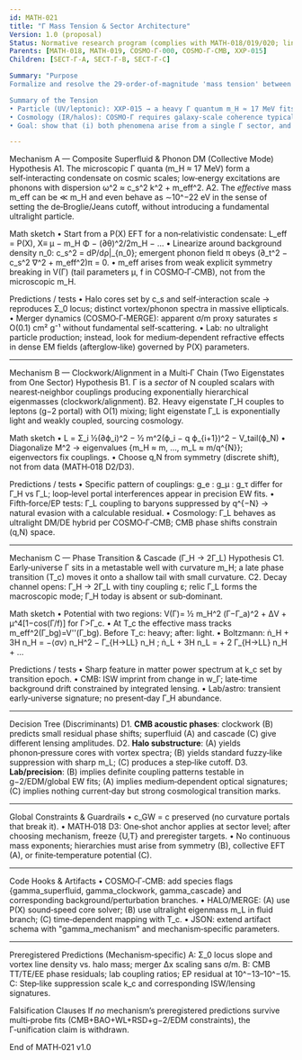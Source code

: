 ```yaml
---
id: MATH-021
title: "Γ Mass Tension & Sector Architecture"
Version: 1.0 (proposal)
Status: Normative research program (complies with MATH‑018/019/020; links to COSMO‑Γ series)
Parents: [MATH‑018, MATH‑019, COSMO‑Γ‑000, COSMO‑Γ‑CMB, XXP‑015]
Children: [SECT‑Γ‑A, SECT‑Γ‑B, SECT‑Γ‑C]

Summary: "Purpose
Formalize and resolve the 29‑order‑of‑magnitude 'mass tension' between the lepton‑scale Pressuron mass (m_H ≈ 17 MeV from XXP‑015) and the cosmology‑scale requirement (m_L ≈ 10^−22 eV in fuzzy‑DM language) without violating MATH‑018 predictivity rules. Provide candidate mechanisms, minimal maths, falsifiable signatures, and code hooks.

Summary of the Tension
• Particle (UV/leptonic): XXP‑015 → a heavy Γ quantum m_H ≈ 17 MeV fits lepton g−2 portal effects.
• Cosmology (IR/halos): COSMO‑Γ requires galaxy‑scale coherence typically modelled by an ultralight field m_L ∼ 10^−22 eV *or* an equivalent long‑wavelength collective mode.
• Goal: show that (i) both phenomena arise from a single Γ sector, and (ii) the light mode governing structure is a *derived* eigenmode/collective excitation, not an ad‑hoc second particle with tuned mass."

---
```


Mechanism A — Composite Superfluid & Phonon DM (Collective Mode)
Hypothesis
A1. The microscopic Γ quanta (m_H ≈ 17 MeV) form a self‑interacting condensate on cosmic scales; low‑energy excitations are phonons with dispersion ω^2 ≈ c_s^2 k^2 + m_eff^2.
A2. The *effective* mass m_eff can be ≪ m_H and even behave as ∼10^−22 eV in the sense of setting the de‑Broglie/Jeans cutoff, without introducing a fundamental ultralight particle.

Math sketch
• Start from a P(X) EFT for a non‑relativistic condensate: L_eff = P(X), X≡ μ − m_H Φ − (∂θ)^2/2m_H − …
• Linearize around background density n_0: c_s^2 = dP/dρ|_{n_0}; emergent phonon field π obeys (∂_t^2 − c_s^2 ∇^2 + m_eff^2)π = 0.
• m_eff arises from weak explicit symmetry breaking in V(Γ) (tail parameters μ, f in COSMO‑Γ‑CMB), not from the microscopic m_H.

Predictions / tests
• Halo cores set by c_s and self‑interaction scale → reproduces Σ_0 locus; distinct vortex/phonon spectra in massive ellipticals.
• Merger dynamics (COSMO‑Γ‑MERGE): apparent σ/m proxy saturates ≤ O(0.1) cm² g⁻¹ without fundamental self‑scattering.
• Lab: no ultralight particle production; instead, look for medium‑dependent refractive effects in dense EM fields (afterglow‑like) governed by P(X) parameters.

---

Mechanism B — Clockwork/Alignment in a Multi‑Γ Chain (Two Eigenstates from One Sector)
Hypothesis
B1. Γ is a *sector* of N coupled scalars with nearest‑neighbor couplings producing exponentially hierarchical eigenmasses (clockwork/alignment).
B2. Heavy eigenstate Γ_H couples to leptons (g−2 portal) with O(1) mixing; light eigenstate Γ_L is exponentially light and weakly coupled, sourcing cosmology.

Math sketch
• L = Σ_i ½(∂ϕ_i)^2 − ½ m^2(ϕ_i − q ϕ_{i+1})^2 − V_tail(ϕ_N)
• Diagonalize M^2 → eigenvalues {m_H ≈ m, …, m_L ≈ m/q^{N}}; eigenvectors fix couplings.
• Choose q,N from symmetry (discrete shift), not from data (MATH‑018 D2/D3).

Predictions / tests
• Specific pattern of couplings: g_e : g_μ : g_τ differ for Γ_H vs Γ_L; loop‑level portal interferences appear in precision EW fits.
• Fifth‑force/EP tests: Γ_L coupling to baryons suppressed by q^{−N} → natural evasion with a calculable residual.
• Cosmology: Γ_L behaves as ultralight DM/DE hybrid per COSMO‑Γ‑CMB; CMB phase shifts constrain (q,N) space.

---

Mechanism C — Phase Transition & Cascade (Γ_H → 2Γ_L)
Hypothesis
C1. Early‑universe Γ sits in a metastable well with curvature m_H; a late phase transition (T_c) moves it onto a shallow tail with small curvature.
C2. Decay channel opens: Γ_H → 2Γ_L with tiny coupling ε; relic Γ_L forms the macroscopic mode; Γ_H today is absent or sub‑dominant.

Math sketch
• Potential with two regions: V(Γ)= ½ m_H^2 (Γ−Γ_a)^2 + ΔV + μ^4[1−cos(Γ/f)] for Γ>Γ_c.
• At T_c the effective mass tracks m_eff^2(Γ_bg)=V''(Γ_bg). Before T_c: heavy; after: light.
• Boltzmann: ṅ_H + 3H n_H = −⟨σv⟩ n_H^2 − Γ_{H→LL} n_H ; ṅ_L + 3H n_L = + 2 Γ_{H→LL} n_H + …

Predictions / tests
• Sharp feature in matter power spectrum at k_c set by transition epoch.
• CMB: ISW imprint from change in w_Γ; late‑time background drift constrained by integrated lensing.
• Lab/astro: transient early‑universe signature; no present‑day Γ_H abundance.

---

Decision Tree (Discriminants)
D1. **CMB acoustic phases**: clockwork (B) predicts small residual phase shifts; superfluid (A) and cascade (C) give different lensing amplitudes.
D2. **Halo substructure**: (A) yields phonon‑pressure cores with vortex spectra; (B) yields standard fuzzy‑like suppression with sharp m_L; (C) produces a step‑like cutoff.
D3. **Lab/precision**: (B) implies definite coupling patterns testable in g−2/EDM/global EW fits; (A) implies medium‑dependent optical signatures; (C) implies nothing current‑day but strong cosmological transition marks.

---

Global Constraints & Guardrails
• c_GW = c preserved (no curvature portals that break it).
• MATH‑018 D3: One‑shot anchor applies at sector level; after choosing mechanism, freeze {U,T} and preregister targets.
• No continuous mass exponents; hierarchies must arise from symmetry (B), collective EFT (A), or finite‑temperature potential (C).

---

Code Hooks & Artifacts
• COSMO‑Γ‑CMB: add species flags {gamma_superfluid, gamma_clockwork, gamma_cascade} and corresponding background/perturbation branches.
• HALO/MERGE: (A) use P(X) sound‑speed core solver; (B) use ultralight eigenmass m_L in fluid branch; (C) time‑dependent mapping with T_c.
• JSON: extend artifact schema with "gamma_mechanism" and mechanism‑specific parameters.

---

Preregistered Predictions (Mechanism‑specific)
A: Σ_0 locus slope and vortex line density vs. halo mass; merger Δx scaling sans σ/m.
B: CMB TT/TE/EE phase residuals; lab coupling ratios; EP residual at 10^−13–10^−15.
C: Step‑like suppression scale k_c and corresponding ISW/lensing signatures.

Falsification Clauses
If *no* mechanism’s preregistered predictions survive multi‑probe fits (CMB+BAO+WL+RSD+g−2/EDM constraints), the Γ‑unification claim is withdrawn.

End of MATH‑021 v1.0
